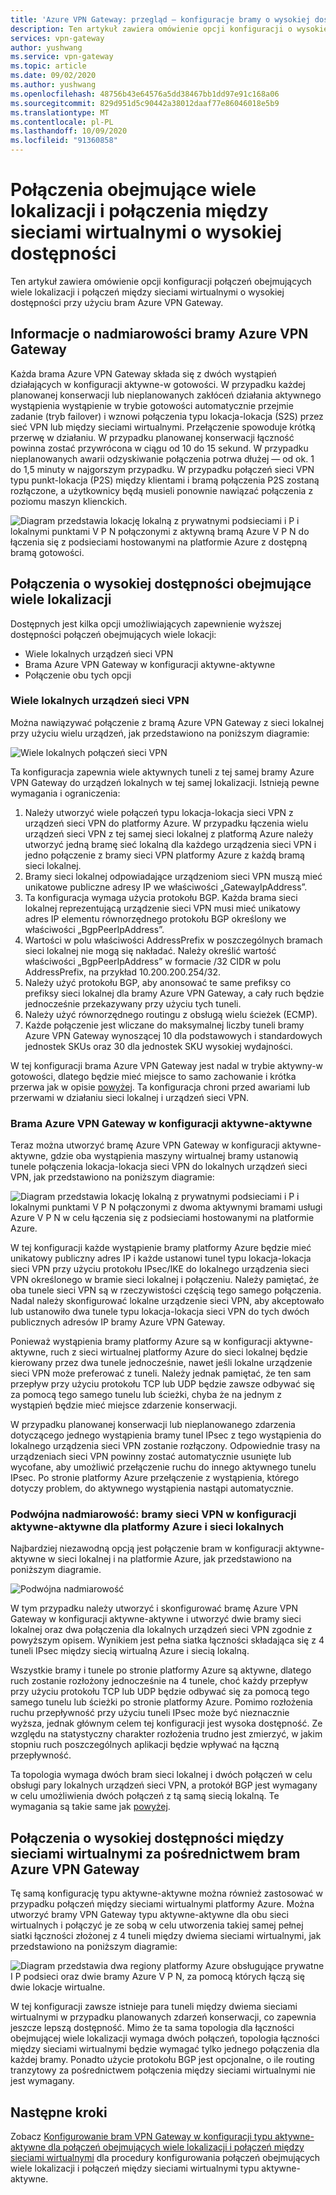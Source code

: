 ```yaml
---
title: 'Azure VPN Gateway: przegląd — konfiguracje bramy o wysokiej dostępności'
description: Ten artykuł zawiera omówienie opcji konfiguracji o wysokiej dostępności przy użyciu bram Azure VPN Gateway.
services: vpn-gateway
author: yushwang
ms.service: vpn-gateway
ms.topic: article
ms.date: 09/02/2020
ms.author: yushwang
ms.openlocfilehash: 48756b43e64576a5dd38467bb1dd97e91c168a06
ms.sourcegitcommit: 829d951d5c90442a38012daaf77e86046018e5b9
ms.translationtype: MT
ms.contentlocale: pl-PL
ms.lasthandoff: 10/09/2020
ms.locfileid: "91360858"
---
```

# <a name="highly-available-cross-premises-and-vnet-to-vnet-connectivity"></a>Połączenia obejmujące wiele lokalizacji i połączenia między sieciami wirtualnymi o wysokiej dostępności
Ten artykuł zawiera omówienie opcji konfiguracji połączeń obejmujących wiele lokalizacji i połączeń między sieciami wirtualnymi o wysokiej dostępności przy użyciu bram Azure VPN Gateway.

## <a name="about-azure-vpn-gateway-redundancy"></a><a name = "activestandby"></a>Informacje o nadmiarowości bramy Azure VPN Gateway
Każda brama Azure VPN Gateway składa się z dwóch wystąpień działających w konfiguracji aktywne-w gotowości. W przypadku każdej planowanej konserwacji lub nieplanowanych zakłóceń działania aktywnego wystąpienia wystąpienie w trybie gotowości automatycznie przejmie zadanie (tryb failover) i wznowi połączenia typu lokacja-lokacja (S2S) przez sieć VPN lub między sieciami wirtualnymi. Przełączenie spowoduje krótką przerwę w działaniu. W przypadku planowanej konserwacji łączność powinna zostać przywrócona w ciągu od 10 do 15 sekund. W przypadku nieplanowanych awarii odzyskiwanie połączenia potrwa dłużej — od ok. 1 do 1,5 minuty w najgorszym przypadku. W przypadku połączeń sieci VPN typu punkt-lokacja (P2S) między klientami i bramą połączenia P2S zostaną rozłączone, a użytkownicy będą musieli ponownie nawiązać połączenia z poziomu maszyn klienckich.

![Diagram przedstawia lokację lokalną z prywatnymi podsieciami i P i lokalnymi punktami V P N połączonymi z aktywną bramą Azure V P N do łączenia się z podsieciami hostowanymi na platformie Azure z dostępną bramą gotowości.](./media/vpn-gateway-highlyavailable/active-standby.png)

## <a name="highly-available-cross-premises-connectivity"></a>Połączenia o wysokiej dostępności obejmujące wiele lokalizacji
Dostępnych jest kilka opcji umożliwiających zapewnienie wyższej dostępności połączeń obejmujących wiele lokacji:

* Wiele lokalnych urządzeń sieci VPN
* Brama Azure VPN Gateway w konfiguracji aktywne-aktywne
* Połączenie obu tych opcji

### <a name="multiple-on-premises-vpn-devices"></a><a name = "activeactiveonprem"></a>Wiele lokalnych urządzeń sieci VPN
Można nawiązywać połączenie z bramą Azure VPN Gateway z sieci lokalnej przy użyciu wielu urządzeń, jak przedstawiono na poniższym diagramie:

![Wiele lokalnych połączeń sieci VPN](./media/vpn-gateway-highlyavailable/multiple-onprem-vpns.png)

Ta konfiguracja zapewnia wiele aktywnych tuneli z tej samej bramy Azure VPN Gateway do urządzeń lokalnych w tej samej lokalizacji. Istnieją pewne wymagania i ograniczenia:

1. Należy utworzyć wiele połączeń typu lokacja-lokacja sieci VPN z urządzeń sieci VPN do platformy Azure. W przypadku łączenia wielu urządzeń sieci VPN z tej samej sieci lokalnej z platformą Azure należy utworzyć jedną bramę sieć lokalną dla każdego urządzenia sieci VPN i jedno połączenie z bramy sieci VPN platformy Azure z każdą bramą sieci lokalnej.
2. Bramy sieci lokalnej odpowiadające urządzeniom sieci VPN muszą mieć unikatowe publiczne adresy IP we właściwości „GatewayIpAddress”.
3. Ta konfiguracja wymaga użycia protokołu BGP. Każda brama sieci lokalnej reprezentującą urządzenie sieci VPN musi mieć unikatowy adres IP elementu równorzędnego protokołu BGP określony we właściwości „BgpPeerIpAddress”.
4. Wartości w polu właściwości AddressPrefix w poszczególnych bramach sieci lokalnej nie mogą się nakładać. Należy określić wartość właściwości „BgpPeerIpAddress” w formacie /32 CIDR w polu AddressPrefix, na przykład 10.200.200.254/32.
5. Należy użyć protokołu BGP, aby anonsować te same prefiksy co prefiksy sieci lokalnej dla bramy Azure VPN Gateway, a cały ruch będzie jednocześnie przekazywany przy użyciu tych tuneli.
6. Należy użyć równorzędnego routingu z obsługą wielu ścieżek (ECMP).
7. Każde połączenie jest wliczane do maksymalnej liczby tuneli bramy Azure VPN Gateway wynoszącej 10 dla podstawowych i standardowych jednostek SKUs oraz 30 dla jednostek SKU wysokiej wydajności. 

W tej konfiguracji brama Azure VPN Gateway jest nadal w trybie aktywny-w gotowości, dlatego będzie mieć miejsce to samo zachowanie i krótka przerwa jak w opisie [powyżej](#activestandby). Ta konfiguracja chroni przed awariami lub przerwami w działaniu sieci lokalnej i urządzeń sieci VPN.

### <a name="active-active-azure-vpn-gateway"></a>Brama Azure VPN Gateway w konfiguracji aktywne-aktywne
Teraz można utworzyć bramę Azure VPN Gateway w konfiguracji aktywne-aktywne, gdzie oba wystąpienia maszyny wirtualnej bramy ustanowią tunele połączenia lokacja-lokacja sieci VPN do lokalnych urządzeń sieci VPN, jak przedstawiono na poniższym diagramie:

![Diagram przedstawia lokację lokalną z prywatnymi podsieciami i P i lokalnymi punktami V P N połączonymi z dwoma aktywnymi bramami usługi Azure V P N w celu łączenia się z podsieciami hostowanymi na platformie Azure.](./media/vpn-gateway-highlyavailable/active-active.png)

W tej konfiguracji każde wystąpienie bramy platformy Azure będzie mieć unikatowy publiczny adres IP i każde ustanowi tunel typu lokacja-lokacja sieci VPN przy użyciu protokołu IPsec/IKE do lokalnego urządzenia sieci VPN określonego w bramie sieci lokalnej i połączeniu. Należy pamiętać, że oba tunele sieci VPN są w rzeczywistości częścią tego samego połączenia. Nadal należy skonfigurować lokalne urządzenie sieci VPN, aby akceptowało lub ustanowiło dwa tunele typu lokacja-lokacja sieci VPN do tych dwóch publicznych adresów IP bramy Azure VPN Gateway.

Ponieważ wystąpienia bramy platformy Azure są w konfiguracji aktywne-aktywne, ruch z sieci wirtualnej platformy Azure do sieci lokalnej będzie kierowany przez dwa tunele jednocześnie, nawet jeśli lokalne urządzenie sieci VPN może preferować z tuneli. Należy jednak pamiętać, że ten sam przepływ przy użyciu protokołu TCP lub UDP będzie zawsze odbywać się za pomocą tego samego tunelu lub ścieżki, chyba że na jednym z wystąpień będzie mieć miejsce zdarzenie konserwacji.

W przypadku planowanej konserwacji lub nieplanowanego zdarzenia dotyczącego jednego wystąpienia bramy tunel IPsec z tego wystąpienia do lokalnego urządzenia sieci VPN zostanie rozłączony. Odpowiednie trasy na urządzeniach sieci VPN powinny zostać automatycznie usunięte lub wycofane, aby umożliwić przełączenie ruchu do innego aktywnego tunelu IPsec. Po stronie platformy Azure przełączenie z wystąpienia, którego dotyczy problem, do aktywnego wystąpienia nastąpi automatycznie.

### <a name="dual-redundancy-active-active-vpn-gateways-for-both-azure-and-on-premises-networks"></a>Podwójna nadmiarowość: bramy sieci VPN w konfiguracji aktywne-aktywne dla platformy Azure i sieci lokalnych
Najbardziej niezawodną opcją jest połączenie bram w konfiguracji aktywne-aktywne w sieci lokalnej i na platformie Azure, jak przedstawiono na poniższym diagramie.

![Podwójna nadmiarowość](./media/vpn-gateway-highlyavailable/dual-redundancy.png)

W tym przypadku należy utworzyć i skonfigurować bramę Azure VPN Gateway w konfiguracji aktywne-aktywne i utworzyć dwie bramy sieci lokalnej oraz dwa połączenia dla lokalnych urządzeń sieci VPN zgodnie z powyższym opisem. Wynikiem jest pełna siatka łączności składająca się z 4 tuneli IPsec między siecią wirtualną Azure i siecią lokalną.

Wszystkie bramy i tunele po stronie platformy Azure są aktywne, dlatego ruch zostanie rozłożony jednocześnie na 4 tunele, choć każdy przepływ przy użyciu protokołu TCP lub UDP będzie odbywać się za pomocą tego samego tunelu lub ścieżki po stronie platformy Azure. Pomimo rozłożenia ruchu przepływność przy użyciu tuneli IPsec może być nieznacznie wyższa, jednak głównym celem tej konfiguracji jest wysoka dostępność. Ze względu na statystyczny charakter rozłożenia trudno jest zmierzyć, w jakim stopniu ruch poszczególnych aplikacji będzie wpływać na łączną przepływność.

Ta topologia wymaga dwóch bram sieci lokalnej i dwóch połączeń w celu obsługi pary lokalnych urządzeń sieci VPN, a protokół BGP jest wymagany w celu umożliwienia dwóch połączeń z tą samą siecią lokalną. Te wymagania są takie same jak [powyżej](#activeactiveonprem). 

## <a name="highly-available-vnet-to-vnet-connectivity-through-azure-vpn-gateways"></a>Połączenia o wysokiej dostępności między sieciami wirtualnymi za pośrednictwem bram Azure VPN Gateway
Tę samą konfigurację typu aktywne-aktywne można również zastosować w przypadku połączeń między sieciami wirtualnymi platformy Azure. Można utworzyć bramy VPN Gateway typu aktywne-aktywne dla obu sieci wirtualnych i połączyć je ze sobą w celu utworzenia takiej samej pełnej siatki łączności złożonej z 4 tuneli między dwiema sieciami wirtualnymi, jak przedstawiono na poniższym diagramie:

![Diagram przedstawia dwa regiony platformy Azure obsługujące prywatne I P podsieci oraz dwie bramy Azure V P N, za pomocą których łączą się dwie lokacje wirtualne.](./media/vpn-gateway-highlyavailable/vnet-to-vnet.png)

W tej konfiguracji zawsze istnieje para tuneli między dwiema sieciami wirtualnymi w przypadku planowanych zdarzeń konserwacji, co zapewnia jeszcze lepszą dostępność. Mimo że ta sama topologia dla łączności obejmującej wiele lokalizacji wymaga dwóch połączeń, topologia łączności między sieciami wirtualnymi będzie wymagać tylko jednego połączenia dla każdej bramy. Ponadto użycie protokołu BGP jest opcjonalne, o ile routing tranzytowy za pośrednictwem połączenia między sieciami wirtualnymi nie jest wymagany.

## <a name="next-steps"></a>Następne kroki
Zobacz [Konfigurowanie bram VPN Gateway w konfiguracji typu aktywne-aktywne dla połączeń obejmujących wiele lokalizacji i połączeń między sieciami wirtualnymi](vpn-gateway-activeactive-rm-powershell.md) dla procedury konfigurowania połączeń obejmujących wiele lokalizacji i połączeń między sieciami wirtualnymi typu aktywne-aktywne.

